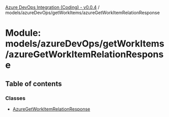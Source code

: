 [Azure DevOps Integration (Coding) - v0.0.4](../README.md) / models/azureDevOps/getWorkItems/azureGetWorkItemRelationResponse

# Module: models/azureDevOps/getWorkItems/azureGetWorkItemRelationResponse

## Table of contents

### Classes

- [AzureGetWorkItemRelationResponse](../classes/models_azureDevOps_getWorkItems_azureGetWorkItemRelationResponse.AzureGetWorkItemRelationResponse.md)
